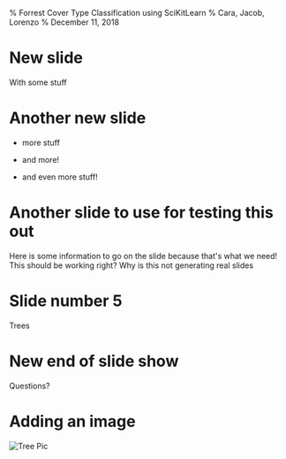 % Forrest Cover Type Classification using SciKitLearn
% Cara, Jacob, Lorenzo
% December 11, 2018

# New slide

With some stuff

# Another new slide

- more stuff
- and more!

- and even more stuff!

# Another slide to use for testing this out

Here is some information to go on the slide because that's what we need!
This should be working right?
Why is this not generating real slides

# Slide number 5

Trees

# New end of slide show

Questions?

# Adding an image

![Tree Pic](pyhton_project.jpg)

